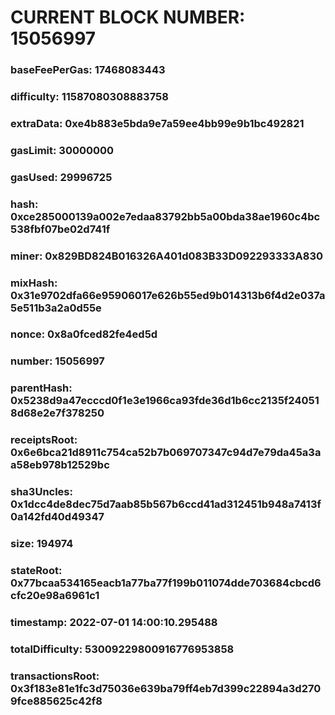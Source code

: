 # CURRENT BLOCK NUMBER: 15056997

### baseFeePerGas: 17468083443
### difficulty: 11587080308883758
### extraData: 0xe4b883e5bda9e7a59ee4bb99e9b1bc492821
### gasLimit: 30000000
### gasUsed: 29996725
### hash: 0xce285000139a002e7edaa83792bb5a00bda38ae1960c4bc538fbf07be02d741f
### miner: 0x829BD824B016326A401d083B33D092293333A830
### mixHash: 0x31e9702dfa66e95906017e626b55ed9b014313b6f4d2e037a5e511b3a2a0d55e
### nonce: 0x8a0fced82fe4ed5d
### number: 15056997
### parentHash: 0x5238d9a47ecccd0f1e3e1966ca93fde36d1b6cc2135f240518d68e2e7f378250
### receiptsRoot: 0x6e6bca21d8911c754ca52b7b069707347c94d7e79da45a3aa58eb978b12529bc
### sha3Uncles: 0x1dcc4de8dec75d7aab85b567b6ccd41ad312451b948a7413f0a142fd40d49347
### size: 194974
### stateRoot: 0x77bcaa534165eacb1a77ba77f199b011074dde703684cbcd6cfc20e98a6961c1
### timestamp: 2022-07-01 14:00:10.295488
### totalDifficulty: 53009229800916776953858
### transactionsRoot: 0x3f183e81e1fc3d75036e639ba79ff4eb7d399c22894a3d2709fce885625c42f8
